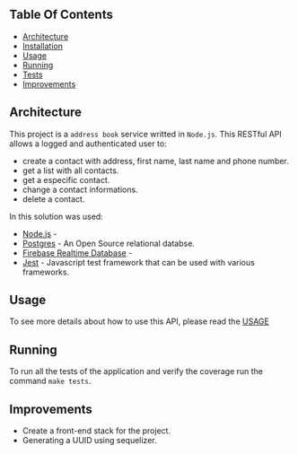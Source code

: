 ## Table Of Contents

- [Architecture](#architecture)
- [Installation](#instalation)
- [Usage](#usage)
- [Running](#running)
- [Tests](#tests)
- [Improvements](#improvements)

## Architecture

This project is a `address book` service writted in `Node.js`.
This RESTful API allows a logged and authenticated user to:
- create a contact with address, first name, last name and phone number.
- get a list with all contacts.
- get a especific contact.
- change a contact informations.
- delete a contact.


In this solution was used:
- [Node.js](https://nodejs.org/en/) - 
- [Postgres](https://www.postgresql.org/) - An Open Source relational databse.
- [Firebase Realtime Database]() - 
- [Jest](https://jestjs.io/) - Javascript test framework that can be used with various frameworks.

## Usage
To see more details about how to use this API, please read the [USAGE](USAGE.md)

## Running
To run all the tests of the application and verify the coverage run the command `make tests`.



## Improvements
- Create a front-end stack for the project.
- Generating a UUID using sequelizer.
